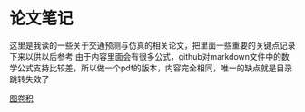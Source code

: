 # 论文笔记
这里是我读的一些关于交通预测与仿真的相关论文，把里面一些重要的关键点记录下来以供以后参考
由于内容里面会有很多公式，github对markdown文件中的数学公式支持比较差，所以做一个pdf的版本，内容完全相同，唯一的缺点就是目录跳转失效了

[图卷积](GCN/note.pdf)